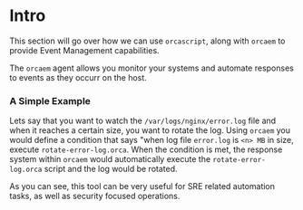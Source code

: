 # Intro

This section will go over how we can use `orcascript`, along with `orcaem` to provide Event Management capabilities.

The `orcaem` agent allows you monitor your systems and automate responses to events as they occurr on the host.

### A Simple Example

Lets say that you want to watch the `/var/logs/nginx/error.log` file and when it reaches a certain size, you want to rotate the log. Using `orcaem` you would define a condition that says "when log file `error.log` is `<n> MB` in size, execute `rotate-error-log.orca`. 
When the condition is met, the response system within `orcaem` would automatically execute the `rotate-error-log.orca` script and the log would be rotated.

As you can see, this tool can be very useful for SRE related automation tasks, as well as security focused operations.

